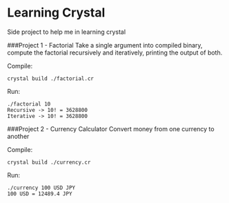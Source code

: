 Learning Crystal
===============

Side project to help me in learning crystal

###Project 1 - Factorial
Take a single argument into compiled binary, compute the factorial recursively and iteratively, printing the output of both.

Compile:

```
crystal build ./factorial.cr
```

Run:

```
./factorial 10
Recursive -> 10! = 3628800
Iterative -> 10! = 3628800
```

###Project 2 - Currency Calculator
Convert money from one currency to another

Compile:

```
crystal build ./currency.cr
```

Run:

```
./currency 100 USD JPY
100 USD = 12489.4 JPY
```

